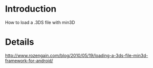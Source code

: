 # Introduction #

How to load a .3DS file with min3D


# Details #
http://www.rozengain.com/blog/2010/05/19/loading-a-3ds-file-min3d-framework-for-android/